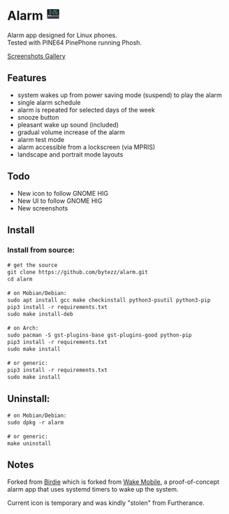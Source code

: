 # Alarm <img src="com.github.bytezz.alarm.svg" height=32em />
Alarm app designed for Linux phones.  
Tested with PINE64 PinePhone running Phosh.

[Screenshots Gallery](./screenshots/README.md)

## Features
- system wakes up from power saving mode (suspend) to play the alarm
- single alarm schedule
- alarm is repeated for selected days of the week
- snooze button
- pleasant wake up sound (included)
- gradual volume increase of the alarm
- alarm test mode
- alarm accessible from a lockscreen (via MPRIS)
- landscape and portrait mode layouts

## Todo
- New icon to follow GNOME HIG
- New UI to follow GNOME HIG
- New screenshots

## Install

### Install from source:

```
# get the source
git clone https://github.com/bytezz/alarm.git
cd alarm

# on Mobian/Debian:
sudo apt install gcc make checkinstall python3-psutil python3-pip
pip3 install -r requirements.txt
sudo make install-deb

# on Arch:
sudo pacman -S gst-plugins-base gst-plugins-good python-pip
pip3 install -r requirements.txt
sudo make install

# or generic:
pip3 install -r requirements.txt
sudo make install
```

## Uninstall:

```
# on Mobian/Debian:
sudo dpkg -r alarm

# or generic:
make uninstall
```

## Notes
Forked from [Birdie](https://github.com/Dejvino/birdie) which is forked from [Wake Mobile](https://gitlab.gnome.org/kailueke/wake-mobile), a proof-of-concept alarm app that uses systemd timers to wake up the system.

Current icon is temporary and was kindly "stolen" from Furtherance.